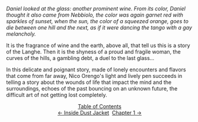 *Daniel looked at the glass: another prominent wine. From its color, Daniel thought it also came from Nebbiolo, the color was again garnet red with sparkles of sunset, when the sun, the color of a squeezed orange, goes to die between one hill and the next, as if it were dancing the tango with a gay melancholy.*

It is the fragrance of wine and the earth, above all, that tell us this is a story of the Langhe. Then it is the shyness of a proud and fragile woman, the curves of the hills, a gambling debt, a duel to the last glass...

In this delicate and poignant story, made of lonely encounters and flavors that come from far away, Nico Orengo's light and lively pen succeeds in telling a story about the wounds of life that impact the mind and the surroundings, echoes of the past bouncing on an unknown future, the difficult art of not getting lost completely. 
  
<div style="text-align: center">
<a href="http://ofvioletsandlicorice.tumblr.com/post/129355307919/of-violets-and-licorice-table-of-contents">Table of Contents</a><br/>
<a href="http://ofvioletsandlicorice.tumblr.com/post/126996872554/of-violets-and-licorice-inside-dust-jacket">&larr;&nbsp;Inside Dust Jacket</a>&nbsp;&nbsp;<a href="http://ofvioletsandlicorice.tumblr.com/post/126100415919/of-violets-and-licorice-01">Chapter 1&nbsp;&rarr;</a>
</div>
